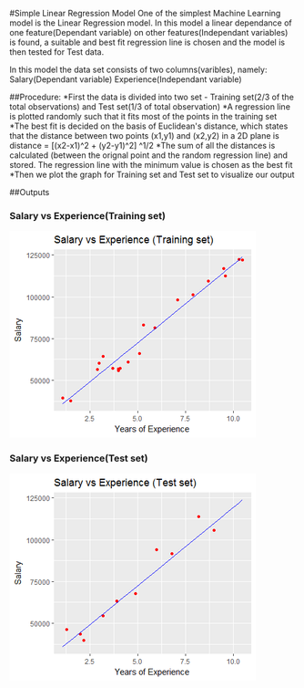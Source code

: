 #Simple Linear Regression Model
One of the simplest Machine Learning model is the Linear Regression model.
In this model a linear dependance of one feature(Dependant variable) on other features(Independant variables) is found, a suitable and best fit regression line is chosen and the model is then tested for Test data.

In this model the data set consists of two columns(varibles), namely:
Salary(Dependant variable)
Experience(Independant variable)

##Procedure:
*First the data is  divided into two set - Training set(2/3 of the total observations) and Test set(1/3 of total observation)
*A regression line is plotted randomly such that it fits most of the points in the training set
*The best fit is decided on the basis of Euclidean's distance, which states that the distance between two points (x1,y1) and (x2,y2) in a 2D plane is 
distance = [(x2-x1)^2 + (y2-y1)^2] ^1/2
*The sum of all the distances is calculated (between the orignal point and the random regression line) and stored. The regression line with the minimum value is chosen as the best fit
*Then we plot the graph for Training set and Test set to visualize our output

##Outputs
### Salary vs Experience(Training set)
![](training_set.png)

### Salary vs Experience(Test set)
![](test_set.png)
